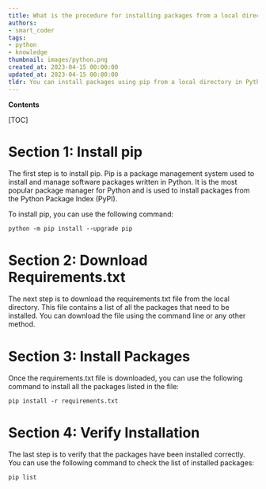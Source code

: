 ```yaml
---
title: What is the procedure for installing packages from a local directory using pip, based on the requirements.txt file?
authors:
- smart_coder
tags:
- python
- knowledge
thumbnail: images/python.png
created_at: 2023-04-15 00:00:00
updated_at: 2023-04-15 00:00:00
tldr: You can install packages using pip from a local directory in Python by running the command `pip install -r /path/to/requirements.txt`.
---
```


**Contents**

[TOC]

# Section 1: Install pip

The first step is to install pip. Pip is a package management system used to install and manage software packages written in Python. It is the most popular package manager for Python and is used to install packages from the Python Package Index (PyPI). 

To install pip, you can use the following command:

`python -m pip install --upgrade pip`

# Section 2: Download Requirements.txt

The next step is to download the requirements.txt file from the local directory. This file contains a list of all the packages that need to be installed. You can download the file using the command line or any other method. 

# Section 3: Install Packages

Once the requirements.txt file is downloaded, you can use the following command to install all the packages listed in the file:

`pip install -r requirements.txt`

# Section 4: Verify Installation

The last step is to verify that the packages have been installed correctly. You can use the following command to check the list of installed packages:

`pip list`
